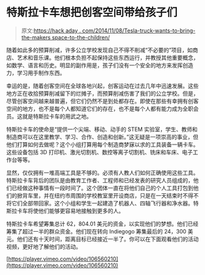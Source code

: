 # 特斯拉卡车想把创客空间带给孩子们

> 原文:[https://hack aday . com/2014/11/08/Tesla-truck-wants-to-bring-the-makers space-to-the-children/](https://hackaday.com/2014/11/08/tesla-truck-wants-to-bring-the-makerspace-to-the-children/)

随着如此多的预算削减，许多公立学校发现自己不得不削减“不必要的”项目，如商店、艺术和音乐课。他们根本负担不起保持这些东西运行，并教授其他重要概念，如数学、语言和历史。明显的副作用是，孩子们没有一个安全的地方来发挥创造力，学习用手制作东西。

幸运的是，随着创客空间在全球各地兴起，创客运动在过去几年中迅速发展。这些地方正在收拾预算削减留下的烂摊子，而预算削减伤害了我们的公立学校。但是，尽管创客空间越来越普遍，但它们仍然不是到处都存在。即使在那些有幸拥有创客空间的地方，也不是每个人都知道它们的存在，也不是每个人都有能力成为全职会员。这就是特斯拉卡车的用武之地。

特斯拉卡车的使命是“提供一个尖端、移动、动手的 STEM 实验室，学生、教师和制造商可以在这里教学、学习、合作、创造和创新。”这无疑是一项崇高的事业，但他们打算如何去做呢？这个小组打算用每个制造商梦寐以求的工具装备一辆卡车。这些设备包括 3D 打印机、激光切割机、数控等离子切割机、铣床和车床、电子工作台等等。

显然，仅仅拥有一堆高端工具是不够的。必须有人教人们如何正确使用这些工具。特斯拉卡车背后的团队是由教育工作者、工程师和已经发表的研究人员组成的，他们已经做这种事情有一段时间了。这个团体一直在将他们自己的个人工具打包到他们的掀背车里，并在纽约市周围的学校教室里开设商店，只是在一天结束时不得不将它们全部带回家。这个小组和学生一起建造了机器人、四轴飞行器和净水器。特斯拉卡车将使他们能够更容易地接触到更多的人。

特斯拉卡车希望筹集总计 62，804.01 美元的资金，以实现他们的梦想。他们已经筹集了超过一半的群众资金。他们现在转向 Indiegogo 筹集最后的 24，300 美元。他们还有十天时间，距离目标已经接近一半了。你可以在下面观看他们的活动视频，更好地了解他们的活动。

[https://player.vimeo.com/video/106560210](https://player.vimeo.com/video/106560210)